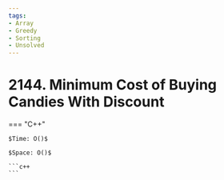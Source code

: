 ```yaml
---
tags:
- Array
- Greedy
- Sorting
- Unsolved
---
```



# 2144. Minimum Cost of Buying Candies With Discount

=== "C++"

    $Time: O()$

    $Space: O()$

    ```c++
    ```